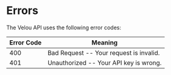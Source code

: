 # Errors

The Velou API uses the following error codes:


Error Code | Meaning
---------- | -------
400 | Bad Request -- Your request is invalid.
401 | Unauthorized -- Your API key is wrong.